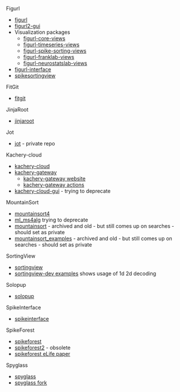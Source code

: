 Figurl
* [figurl](https://github.com/flatironinstitute/figurl)
* [figurl2-gui](https://github.com/scratchrealm/figurl2-gui)
* Visualization packages
  - [figurl-core-views](https://github.com/magland/figurl-core-views)
  - [figurl-timeseries-views](https://github.com/magland/figurl-timeseries-views)
  - [figurl-spike-sorting-views](https://github.com/magland/figurl-spike-sorting-views)
  - [figurl-franklab-views](https://github.com/magland/figurl-franklab-views)
  - [figurl-neurostatslab-views](https://github.com/magland/figurl-neurostatslab-views)
* [figurl-interface](https://github.com/magland/figurl-interface)
* [spikesortingview](https://github.com/magland/spikesortingview)

FitGit
* [fitgit](https://github.com/scratchrealm/fitgit)

JinjaRoot
* [jinjaroot](https://github.com/magland/jinjaroot)

Jot
* [jot](https://github.com/magland/jot) - private repo

Kachery-cloud
* [kachery-cloud](https://github.com/flatironinstitute/kachery-cloud)
* [kachery-gateway](https://github.com/scratchrealm/kachery-gateway)
  - [kachery-gateway website](https://kachery-gateway.figurl.org/)
  - [kachery-gateway actions](https://github.com/scratchrealm/kachery-gateway/actions)
* [kachery-cloud-gui](https://github.com/scratchrealm/kachery-cloud-gui) - trying to deprecate

MountainSort
* [mountainsort4](https://github.com/magland/mountainsort4)
* [ml_ms4alg](https://github.com/magland/ml_ms4alg) trying to deprecate
* [mountainsort](https://github.com/flatironinstitute/mountainsort) - archived and old - but still comes up on searches - should set as private
* [mountainsort_examples](https://github.com/flatironinstitute/mountainsort_examples) - archived and old - but still comes up on searches - should set as private

SortingView
* [sortingview](https://github.com/magland/sortingview)
* [sortingview-dev examples](https://github.com/scratchrealm/sortingview-dev/tree/main/examples) shows usage of 1d 2d decoding

Solopup
* [solopup](https://github.com/scratchrealm/solopup-example-project)

SpikeInterface
* [spikeinterface](https://github.com/spikeinterface/spikeinterface)

SpikeForest
* [spikeforest](https://github.com/flatironinstitute/spikeforest)
* [spikeforest2](https://github.com/flatironinstitute/spikeforest2) - obsolete
* [spikeforest eLife paper](https://elifesciences.org/articles/55167)

Spyglass
* [spyglass](https://github.com/lorenfranklab/spyglass)
* [spyglass fork](https://github.com/magland/spyglass)
